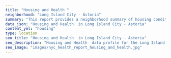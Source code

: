 ```yaml
---
title: "Housing and Health "
neighborhood: "Long Island City - Astoria"
summary: "This report provides a neighborhood summary of housing conditions and related health outcomes. It also describes population characteristics that can increase vulnerability to housing hazards."
data_json: "Housing and Health  in Long Island City - Astoria"
content_yml: "housing"
type: location
seo_title: "Housing and Health  in Long Island City - Astoria"
seo_description: "Housing and Health  data profile for the Long Island City - Astoria neighborhood of NYC."
seo_image: "images/nyc_health_report_housing_and_health.jpg"
---
```

